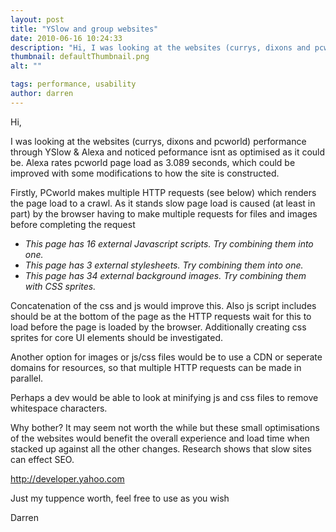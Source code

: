 ```yaml
---
layout: post
title: "YSlow and group websites"
date: 2010-06-16 10:24:33
description: "Hi, I was looking at the websites (currys, dixons and pcworld) performance through YSlow &amp; Alexa and noticed peformance isnt as optimised as it could be. Alexa rates pcworld page load as 3.089 seconds, which could be improved with some&#8230;"
thumbnail: defaultThumbnail.png
alt: ""

tags: performance, usability
author: darren
---
```


<p>Hi,</p>

<p>I was looking at the websites (currys, dixons and pcworld) performance through YSlow &amp; Alexa and noticed peformance isnt as optimised as it could be. Alexa rates pcworld page load as 3.089 seconds, which could be improved with some modifications to how the site is constructed.</p>

<p>Firstly, PCworld makes multiple <span class="caps">HTTP </span>requests (see below) which renders the page load to a crawl. As it stands slow page load is caused (at least in part) by the browser having to make multiple requests for files and images before completing the request</p>

<ul>
<li><em>This page has 16 external Javascript scripts. Try combining them into one.</em></li>
<li><em>This page has 3 external stylesheets. Try combining them into one.</em></li>
<li><em>This page has 34 external background images. Try combining them with <span class="caps">CSS </span>sprites.</em></li>
</ul>

<p>Concatenation of the css and js would improve this. Also js script includes should be at the bottom of the page as the <span class="caps">HTTP </span>requests wait for this to load before the page is loaded by the browser. Additionally creating css sprites for core UI elements should be investigated.</p>

<p>Another option for images or js/css files would be to use a <span class="caps">CDN </span>or seperate domains for resources, so that multiple <span class="caps">HTTP </span>requests can be made in parallel.</p>

<p>Perhaps a dev would be able to look at minifying js and css files to remove whitespace characters. </p>

<p>Why bother? It may seem not worth the while but these small optimisations of the websites would benefit the overall experience and load time when stacked up against all the other changes. Research shows that slow sites can effect <span class="caps">SEO.</span></p>

<p><a href="http://developer.yahoo.com/performance/rules.html">http://developer.yahoo.com</a></p>

<p>Just my tuppence worth, feel free to use as you wish</p>

<p>Darren</p>
